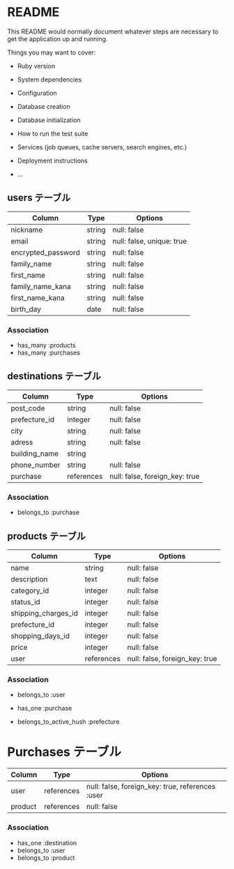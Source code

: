# README

This README would normally document whatever steps are necessary to get the
application up and running.

Things you may want to cover:

* Ruby version

* System dependencies

* Configuration

* Database creation

* Database initialization

* How to run the test suite

* Services (job queues, cache servers, search engines, etc.)

* Deployment instructions

* ...


## users テーブル

| Column             | Type    | Options                   |
| ------------------ | ------- | ------------------------- |
| nickname           | string  | null: false               |
| email              | string  | null: false, unique: true |
| encrypted_password | string  | null: false               |
| family_name        | string  | null: false               |
| first_name         | string  | null: false               |
| family_name_kana   | string  | null: false               |
| first_name_kana    | string  | null: false               |
| birth_day          | date    | null: false               |

### Association
- has_many :products
- has_many :purchases 




## destinations テーブル

| Column             | Type       | Options                        |
| ------------------ | ---------- | -------------------------------|
| post_code          | string     | null: false                    |
| prefecture_id      | integer    | null: false                    | 
| city               | string     | null: false                    |
| adress             | string     | null: false                    |
| building_name      | string     |                                |
| phone_number       | string     | null: false                    |
| purchase           | references | null: false, foreign_key: true |

### Association
- belongs_to :purchase 


## products テーブル

| Column              | Type       | Options                        |
| ------------------- | ---------- | -------------------------------|
| name                | string     | null: false                    |
| description         | text       | null: false                    |
| category_id         | integer    | null: false                    |
| status_id           | integer    | null: false                    |
| shipping_charges_id | integer    | null: false                    |
| prefecture_id       | integer    | null: false                    |
| shopping_days_id    | integer    | null: false                    | 
| price               | integer    | null: false                    |
| user                | references | null: false, foreign_key: true |

### Association
- belongs_to :user
- has_one :purchase 

- belongs_to_active_hush :prefecture


# Purchases テーブル

| Column            | Type       | Options                                          |
| ----------------- | ---------- | -------------------------------------------------|
| user              | references | null: false, foreign_key: true, references :user |
| product           | references | null: false                                      |

### Association
- has_one :destination
- belongs_to :user 
- belongs_to :product 



